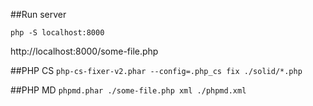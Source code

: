 ##Run server

`php -S localhost:8000`

http://localhost:8000/some-file.php


##PHP CS
`php-cs-fixer-v2.phar --config=.php_cs fix ./solid/*.php `

##PHP MD
`phpmd.phar ./some-file.php xml ./phpmd.xml`